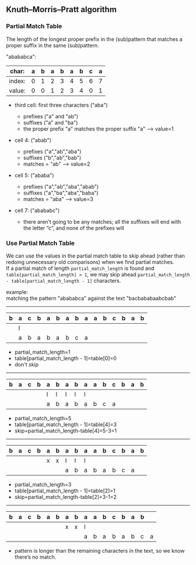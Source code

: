 ## Knuth–Morris–Pratt algorithm  


### Partial Match Table
The length of the longest proper prefix in the (sub)pattern that matches a proper suffix in the same (sub)pattern.  

"abababca":

char:  | a | b | a | b | a | b | c | a |
-------|---|---|---|---|---|---|---|---|
index: | 0 | 1 | 2 | 3 | 4 | 5 | 6 | 7 | 
value: | 0 | 0 | 1 | 2 | 3 | 4 | 0 | 1 |


- third cell: first three characters ("aba")  
    + prefixes ("a" and "ab")  
    + suffixes ("a" and "ba")  
    + the proper prefix "a" matches the proper suffix "a" --> value=1  

- cell 4: ("abab")  
    + prefixes ("a","ab","aba")  
    + suffixes ("b","ab","bab")  
    + matches = "ab" --> value=2  

- cell 5: ("ababa")  
    + prefixes ("a","ab","aba","abab")  
    + suffixes ("a","ba","aba","baba")  
    + matches = "aba" --> value=3  

- cell 7: ("abababc")  
    + there aren’t going to be any matches; all the suffixes will end with the letter “c”, and none of the prefixes will  


### Use Partial Match Table
We can use the values in the partial match table to skip ahead (rather than redoing unnecessary old comparisons) when we find partial matches.  
If a partial match of length ```partial_match_length``` is found and ```table[partial_match_length] > 1```, we may skip ahead ```partial_match_length - table[partial_match_length - 1]``` characters.  

example:  
matching the pattern "abababca" against the text "bacbababaabcbab"  

-------------------------------------------------------------------------------------  
  
| b | a | c | b | a | b | a | b | a | a | b | c | b | a | b |
|---|---|---|---|---|---|---|---|---|---|---|---|---|---|---|
|   | l |   |   |   |   |   |   |   |   |   |   |   |   |   |
|   | a | b | a | b | a | b | c | a |   |   |   |   |   |   |
 
- partial_match_length=1   
- table[partial_match_length - 1]=table[0]=0  
- don't skip  

-------------------------------------------------------------------------------------  
    
| b | a | c | b | a | b | a | b | a | a | b | c | b | a | b |
|---|---|---|---|---|---|---|---|---|---|---|---|---|---|---|
|   |   |   |   | l | l | l | l | l |   |   |   |   |   |   |
|   |   |   |   | a | b | a | b | a | b | c | a |   |   |   |
    
- partial_match_length=5  
- table[partial_match_length - 1]=table[4]=3  
- skip=partial_match_length-table[4]=5-3=1  

-------------------------------------------------------------------------------------
      
| b | a | c | b | a | b | a | b | a | a | b | c | b | a | b |
|---|---|---|---|---|---|---|---|---|---|---|---|---|---|---|
|   |   |   |   | x | x | l | l | l |   |   |   |   |   |   |
|   |   |   |   |   |   | a | b | a | b | a | b | c | a |   |
      
- partial_match_length=3  
- table[partial_match_length - 1]=table[2]=1  
- skip=partial_match_length-table[2]=3-1=2  

-------------------------------------------------------------------------------------  
        
| b | a | c | b | a | b | a | b | a | a | b | c | b | a | b |   |
|---|---|---|---|---|---|---|---|---|---|---|---|---|---|---|---|
|   |   |   |   |   |   | x | x | l |   |   |   |   |   |   |   |
|   |   |   |   |   |   |   |   | a | b | a | b | a | b | c | a |
        
- pattern is longer than the remaining characters in the text, so we know there’s no match.        